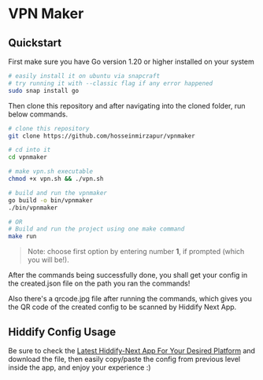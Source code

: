 # VPN Maker

## Quickstart

First make sure you have Go version 1.20 or higher installed on your system

```bash
# easily install it on ubuntu via snapcraft
# try running it with --classic flag if any error happened
sudo snap install go

```

Then clone this repository and after navigating into the cloned folder, run below commands.

```bash
# clone this repository
git clone https://github.com/hosseinmirzapur/vpnmaker

# cd into it
cd vpnmaker

# make vpn.sh executable
chmod +x vpn.sh && ./vpn.sh

# build and run the vpnmaker
go build -o bin/vpnmaker
./bin/vpnmaker

# OR
# Build and run the project using one make command
make run

```

> Note: choose first option by entering number **1**, if prompted (which you will be!).

After the commands being successfully done, you shall get your config in the created.json file on the path you ran the commands!

Also there's a qrcode.jpg file after running the commands, which gives you the QR code of the created config to be scanned by Hiddify Next App.

## Hiddify Config Usage

Be sure to check the [Latest Hiddify-Next App For Your Desired Platform](https://github.com/hiddify/hiddify-next/releases) and download the file, then easily copy/paste the config from previous level inside the app, and enjoy your experience :)